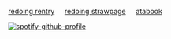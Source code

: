 [redoing rentry](https://github.com/culturalphilistine)⠀⠀[redoing strawpage](https://github.com/culturalphilistine)⠀⠀[atabook](https://culturalphilistine.atabook.org/?page=1)


[![spotify-github-profile](https://spotify-github-profile.kittinanx.com/api/view?uid=31ld6snspnl7bqiru4xskv4r74tm&cover_image=true&theme=natemoo-re&show_offline=true&background_color=000000&interchange=false&bar_color=7d0505&bar_color_cover=false)](https://github.com/kittinan/spotify-github-profile)

